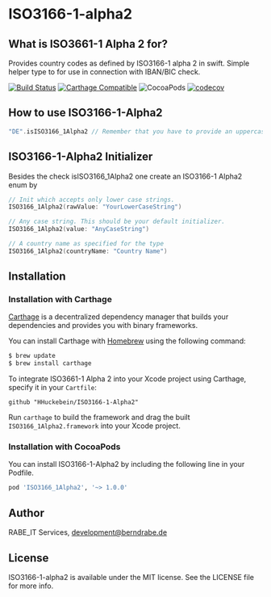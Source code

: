 # ISO3166-1-alpha2
What is ISO3661-1 Alpha 2 for?
-------------------
Provides country codes as defined by ISO3166-1 alpha 2 in swift. Simple helper type to for use in connection with IBAN/BIC check.

[![Build Status](https://travis-ci.org/HHuckebein/ISO3166-1-Alpha2.svg?branch=master)](https://travis-ci.org/HHuckebein/ISO3166-1-Alpha2)
[![Carthage Compatible](https://img.shields.io/badge/Carthage-compatible-4BC51D.svg?style=flat)](https://github.com/Carthage/Carthage)
![CocoaPods](https://img.shields.io/cocoapods/v/ISO3166_1Alpha2.svg)
[![codecov](https://codecov.io/gh/HHuckebein/ISO3166-1-Alpha2/branch/master/graph/badge.svg)](https://codecov.io/gh/HHuckebein/ISO3166-1-Alpha2)

## How to use ISO3166-1-Alpha2

```swift
"DE".isISO3166_1Alpha2 // Remember that you have to provide an uppercase string

```

## ISO3166-1-Alpha2 Initializer

Besides the check isISO3166_1Alpha2 one create an ISO3166-1 Alpha2 enum by

```swift
// Init which accepts only lower case strings.
ISO3166_1Alpha2(rawValue: "YourLowerCaseString")

// Any case string. This should be your default initializer.
ISO3166_1Alpha2(value: "AnyCaseString")

// A country name as specified for the type
ISO3166_1Alpha2(countryName: "Country Name")
```

## Installation

### Installation with Carthage

[Carthage](https://github.com/Carthage/Carthage) is a decentralized dependency manager that builds your dependencies and provides you with binary frameworks.

You can install Carthage with [Homebrew](http://brew.sh/) using the following command:

```bash
$ brew update
$ brew install carthage
```

To integrate ISO3661-1 Alpha 2 into your Xcode project using Carthage, specify it in your `Cartfile`:

```ogdl
github "HHuckebein/ISO3166-1-Alpha2"
```

Run `carthage` to build the framework and drag the built `ISO3166_1Alpha2.framework` into your Xcode project.


### Installation with CocoaPods

You can install ISO3166-1-Alpha2 by including the following line in your Podfile.

```Ruby
pod 'ISO3166_1Alpha2', '~> 1.0.0'
```

## Author

RABE_IT Services, development@berndrabe.de

## License

ISO3166-1-alpha2 is available under the MIT license. See the LICENSE file for more info.
